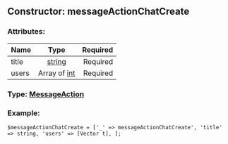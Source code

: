 ## Constructor: messageActionChatCreate  

### Attributes:

| Name     |    Type       | Required |
|----------|:-------------:|---------:|
|title|[string](../types/string.md) | Required|
|users|Array of [int](../types/int.md) | Required|


### Type: [MessageAction](../types/MessageAction.md)

### Example:


```
$messageActionChatCreate = ['_' => messageActionChatCreate', 'title' => string, 'users' => [Vector t], ];
```
